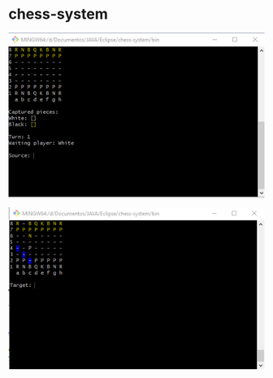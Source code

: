 # chess-system

![GitHub](https://github.com/piresgil/chess-system/blob/master/ScreenShots/chess-system.png)

![GitHub](https://github.com/piresgil/chess-system/blob/master/ScreenShots/chess-system%202.png)

